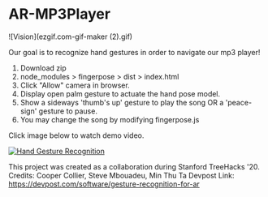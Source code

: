 # AR-MP3Player

![Vision](ezgif.com-gif-maker (2).gif)

Our goal is to recognize hand gestures in order to navigate our mp3 player!

1. Download zip
2. node_modules > fingerpose > dist > index.html
3. Click "Allow" camera in browser.
4. Display open palm gesture to actuate the hand pose model.
5. Show a sideways 'thumb's up' gesture to play the song OR a 'peace-sign' gesture to pause.
6. You may change the song by modifying fingerpose.js

Click image below to watch demo video.

[![Hand Gesture Recognition](https://img.youtube.com/vi/4ZdoBFKkc10/0.jpg)](https://www.youtube.com/watch?v=4ZdoBFKkc10)

This project was created as a collaboration during Stanford TreeHacks '20.
Credits: Cooper Collier, Steve Mbouadeu, Min Thu Ta
Devpost Link: https://devpost.com/software/gesture-recognition-for-ar

